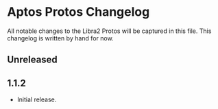 # Aptos Protos Changelog

All notable changes to the Libra2 Protos will be captured in this file. This changelog is written by hand for now.

## Unreleased

## 1.1.2
- Initial release.
